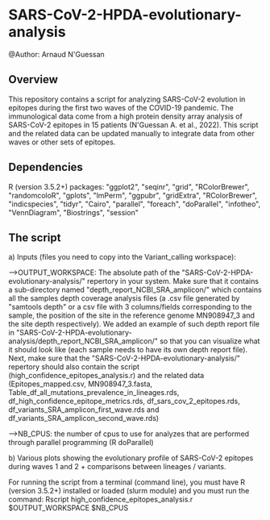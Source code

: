 # SARS-CoV-2-HPDA-evolutionary-analysis
@Author: Arnaud N'Guessan

## Overview
This repository contains a script for analyzing SARS-CoV-2 evolution in epitopes during the first two waves of the COVID-19 pandemic. The immunological data come from a high protein density array analysis of SARS-CoV-2 epitopes in 15 patients (N'Guessan A. et al., 2022). This script and the related data can be updated manually to integrate data from other waves or other sets of epitopes. 

## Dependencies
R (version 3.5.2+) packages: "ggplot2", "seqinr", "grid", "RColorBrewer", "randomcoloR", "gplots", "lmPerm", "ggpubr", "gridExtra", "RColorBrewer", "indicspecies", "tidyr", "Cairo", "parallel", "foreach", "doParallel", "infotheo", "VennDiagram", "Biostrings", "session"

## The script

a) Inputs (files you need to copy into the Variant_calling workspace): 

-->OUTPUT_WORKSPACE: The absolute path of the "SARS-CoV-2-HPDA-evolutionary-analysis/" repertory in your system. Make sure that it contains a sub-directory named "depth_report_NCBI_SRA_amplicon/" which contains all the samples depth coverage analysis files (a .csv file generated by "samtools depth" or a csv file with 3 columns/fields corresponding to the sample, the position of the site in the reference genome MN908947_3 and the site depth respectively). We added an example of such depth report file in "SARS-CoV-2-HPDA-evolutionary-analysis/depth_report_NCBI_SRA_amplicon/" so that you can visualize what it should look like (each sample needs to have its own depth report file). Next, make sure that the "SARS-CoV-2-HPDA-evolutionary-analysis/" repertory should also contain the script (high_confidence_epitopes_analysis.r) and the related data (Epitopes_mapped.csv, MN908947_3.fasta, Table_df_all_mutations_prevalence_in_lineages.rds, df_high_confidence_epitope_metrics.rds, df_sars_cov_2_epitopes.rds, df_variants_SRA_amplicon_first_wave.rds and df_variants_SRA_amplicon_second_wave.rds)

-->NB_CPUS: the number of cpus to use for analyzes that are performed through parallel programming (R doParallel)

b) Various plots showing the evolutionary profile of SARS-CoV-2 epitopes during waves 1 and 2 + comparisons between lineages / variants.

For running the script from a terminal (command line), you must have R (version 3.5.2+) installed or loaded (slurm module) and you must run the command:
Rscript high_confidence_epitopes_analysis.r $OUTPUT_WORKSPACE $NB_CPUS
